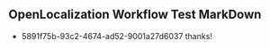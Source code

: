 ## OpenLocalization Workflow Test MarkDown
* 5891f75b-93c2-4674-ad52-9001a27d6037 
thanks!<!--HONumber=Mar16_HO2-->
